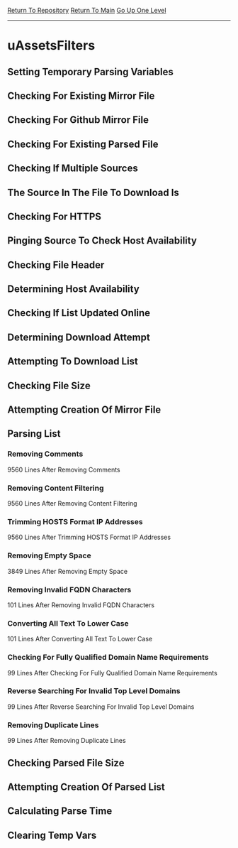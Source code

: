[Return To Repository](https://github.com/deathbybandaid/piholeparser/)
[Return To Main](https://github.com/deathbybandaid/piholeparser/blob/master/RecentRunLogs/Mainlog.md)
[Go Up One Level](https://github.com/deathbybandaid/piholeparser/blob/master/RecentRunLogs/TopLevelScripts/30-Processing-External-Blacklists.md)
____________________________________
# uAssetsFilters
## Setting Temporary Parsing Variables
## Checking For Existing Mirror File
## Checking For Github Mirror File
## Checking For Existing Parsed File
## Checking If Multiple Sources
## The Source In The File To Download Is
## Checking For HTTPS
## Pinging Source To Check Host Availability
## Checking File Header
## Determining Host Availability
## Checking If List Updated Online
## Determining Download Attempt
## Attempting To Download List
## Checking File Size
## Attempting Creation Of Mirror File
## Parsing List
### Removing Comments
9560 Lines After Removing Comments
### Removing Content Filtering
9560 Lines After Removing Content Filtering
### Trimming HOSTS Format IP Addresses
9560 Lines After Trimming HOSTS Format IP Addresses
### Removing Empty Space
3849 Lines After Removing Empty Space
### Removing Invalid FQDN Characters
101 Lines After Removing Invalid FQDN Characters
### Converting All Text To Lower Case
101 Lines After Converting All Text To Lower Case
### Checking For Fully Qualified Domain Name Requirements
99 Lines After Checking For Fully Qualified Domain Name Requirements
### Reverse Searching For Invalid Top Level Domains
99 Lines After Reverse Searching For Invalid Top Level Domains
### Removing Duplicate Lines
99 Lines After Removing Duplicate Lines
## Checking Parsed File Size
## Attempting Creation Of Parsed List
## Calculating Parse Time
## Clearing Temp Vars
